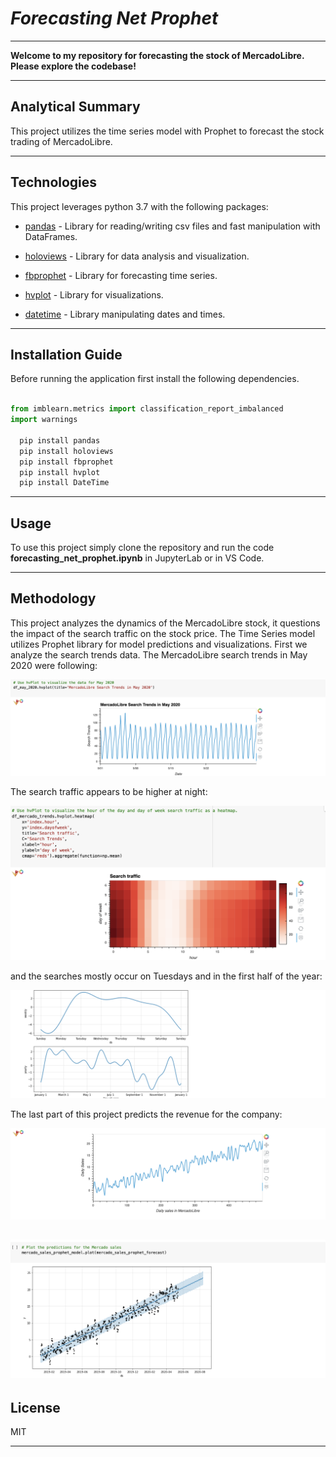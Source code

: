 # *Forecasting Net Prophet*
---

**Welcome to my repository for forecasting the stock of MercadoLibre. Please explore the codebase!** <br />

---
## Analytical Summary

This project utilizes the time series model with Prophet to forecast the stock trading of MercadoLibre.

---

## Technologies

This project leverages python 3.7 with the following packages:

* [pandas](https://pandas.pydata.org) - Library for reading/writing csv files and fast manipulation with DataFrames.

* [holoviews](https://holoviews.org/) - Library for data analysis and visualization.

* [fbprophet](https://facebook.github.io/prophet/) - Library for forecasting time series.

* [hvplot](https://hvplot.holoviz.org/) - Library for visualizations.

* [datetime](https://docs.python.org/3/library/datetime.html) - Library manipulating dates and times.
---

## Installation Guide

Before running the application first install the following dependencies.

```python

from imblearn.metrics import classification_report_imbalanced
import warnings

  pip install pandas
  pip install holoviews
  pip install fbprophet
  pip install hvplot
  pip install DateTime

```
---

## Usage

To use this project simply clone the repository and run the code **forecasting_net_prophet.ipynb** in JupyterLab or in VS Code.

---

## Methodology
This project analyzes the dynamics of the MercadoLibre stock, it questions the impact of the search traffic on the stock price. The Time Series model utilizes Prophet library for model predictions and visualizations.
First we analyze the search trends data.
The MercadoLibre search trends in May 2020 were following:

![snippet of our code](Images/image1.png)

The search traffic appears to be higher at night:

![snippet of our code](Images/image2.png)

and the searches mostly occur on Tuesdays and in the first half of the year:

![snippet of our code](Images/image3.png)

The last part of this project predicts the revenue for the company:

![snippet of our code](Images/image4.png)

![snippet of our code](Images/image5.png)
---

## License

MIT

---


 
